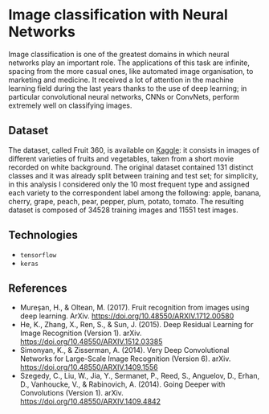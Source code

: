 # Image classification with Neural Networks

Image classification is one of the greatest domains in which neural networks play an important role. 
The applications of this task are infinite, spacing from the more casual ones, like automated image organisation, 
to marketing and medicine. It received a lot of attention in the machine learning field during the last years thanks 
to the use of deep learning; in particular convolutional neural networks, CNNs or ConvNets, perform extremely well on classifying images.

## Dataset

The dataset, called Fruit 360, is available on [Kaggle](https://www.kaggle.com/datasets/moltean/fruits): it consists in images of different varieties of fruits and vegetables,
taken from a short movie recorded on white background. The original dataset contained 131 distinct classes and it was already split between training 
and test set; for simplicity, in this analysis I considered only the 10 most frequent type and assigned each variety to the correspondent label among 
the following: apple, banana, cherry, grape, peach, pear, pepper, plum, potato, tomato. The resulting dataset is composed of 34528 training images 
and 11551 test images.

## Technologies

* `tensorflow`
* `keras`

## References

* Mureşan, H., & Oltean, M. (2017). Fruit recognition from images using deep learning. ArXiv. https://doi.org/10.48550/ARXIV.1712.00580
* He, K., Zhang, X., Ren, S., & Sun, J. (2015). Deep Residual Learning for Image Recognition (Version 1). arXiv. https://doi.org/10.48550/ARXIV.1512.03385
* Simonyan, K., & Zisserman, A. (2014). Very Deep Convolutional Networks for Large-Scale Image Recognition (Version 6). arXiv. https://doi.org/10.48550/ARXIV.1409.1556
* Szegedy, C., Liu, W., Jia, Y., Sermanet, P., Reed, S., Anguelov, D., Erhan, D., Vanhoucke, V., & Rabinovich, A. (2014). Going Deeper with Convolutions (Version 1). arXiv. https://doi.org/10.48550/ARXIV.1409.4842

